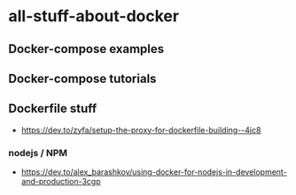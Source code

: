 # all-stuff-about-docker

## Docker-compose examples

## Docker-compose tutorials

## Dockerfile stuff

- https://dev.to/zyfa/setup-the-proxy-for-dockerfile-building--4jc8



### nodejs / NPM

- https://dev.to/alex_barashkov/using-docker-for-nodejs-in-development-and-production-3cgp
